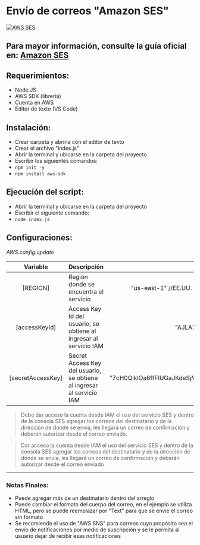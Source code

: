 # Envío de correos "Amazon SES"
[![AWS SES](https://docs.aws.amazon.com/es_es/sdk-for-javascript/v2/developer-guide/images/code-samples-ses.png "AWS.SES")](https://docs.aws.amazon.com/sdk-for-javascript/v2/developer-guide/ses-examples-sending-email.html "AWS SES")

## Para mayor información, consulte la guía oficial en: [Amazon SES](https://docs.aws.amazon.com/sdk-for-javascript/v2/developer-guide/ses-examples-sending-email.html "AWS.SES")

## Requerimientos:
- Node.JS
- AWS SDK (librería)
- Cuenta en AWS
- Editor de texto (VS Code)

## Instalación:
- Crear carpeta y abrirla con el editor de texto
- Crear el archivo "index.js"
- Abrir la terminal y ubicarse en la carpeta del proyecto
- Escribir los siguientes comandos:
 - `npm init -y`
 - `npm install aws-sdk`

## Ejecución del script:
- Abrir la terminal y ubicarse en la carpeta del proyecto
- Escribir el siguiente comando:
 - `node index.js`
 
## Configuraciones:
*AWS.config.update*

|Variable|Descripción|Ejemplo|
|:-----:|:-----|-----:|
|[REGION]|Región donde se encuentra el servicio|"us-east-1" //EE.UU. Este (Norte de Virginia)   |
|[accessKeyId]|Access Key Id del usuario, se obtiene al ingresar al servicio IAM|"AJLA7LYANPSBLO4AHHVU"|
|[secretAccessKey]|Secret Access Key del usuario, se obtiene al ingresar al servicio IAM|"7cH0QlklOa6ffFIUGaJKdeSjMMSM4WTYv2NiTYf3"|

> Debe dar acceso la cuenta desde IAM el uso del servicio SES y dentro de la consola SES agregar los correos del destinatario y de la dirección de donde se envia, les llegará un correo de confirmación y deberán autorizar desde el correo enviado.

>Dar acceso la cuenta desde IAM el uso del servicio SES y dentro de la consola SES agregar los correos del destinatario y de la dirección de donde se envia, les llegará un correo de confirmación y deberán autorizar desde el correo enviado

---

### Notas Finales:
- Puede agregar más de un destinatario dentro del arreglo
- Puede cambiar el formato del cuerpo del correo, en el ejemplo se utiliza HTML, pero se puede reemplazar por "Text" para que se envie el correo sin formato
- Se recomienda el uso de "AWS SNS" para correos cuyo propósito sea el envío de notificaciones por medio de suscripción y se le permita al usuario dejar de recibir esas notificaciones
